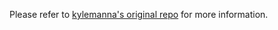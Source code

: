 Please refer to [kylemanna's original repo](https://github.com/kylemanna/docker-openvpn) for more information.
